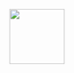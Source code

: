 <div id="header" align="center">
  <img src="https://media1.tenor.com/m/SxJQcg2-UGkAAAAC/working-from.gif" width="100"/>
</div>
